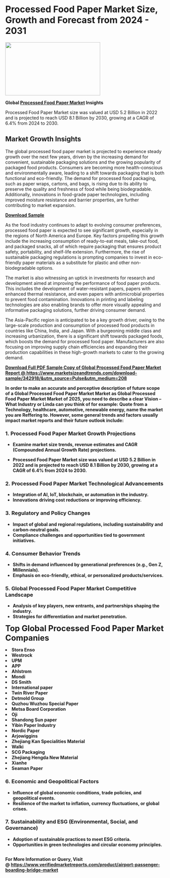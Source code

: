 <H1>Processed Food Paper Market Size, Growth and Forecast from 2024 - 2031</H1><img class="aligncenter size-medium wp-image-584254" src="https://thirdeyenews.in/wp-content/uploads/2024/09/Global-Market-Research-300x168.jpeg" alt="" width="300" height="168" /><p><strong>Global&nbsp;<a href="https://www.marketsizeandtrends.com/download-sample/342918/&amp;utm_source=Pulse&amp;utm_medium=208">Processed Food Paper Market</a> Insights</strong></p><p>Processed Food Paper Market size was valued at USD 5.2 Billion in 2022 and is projected to reach USD 8.1 Billion by 2030, growing at a CAGR of 6.4% from 2024 to 2030.</p><p><h2>Market Growth Insights</h2> <p>The global processed food paper market is projected to experience steady growth over the next few years, driven by the increasing demand for convenient, sustainable packaging solutions and the growing popularity of packaged food products. Consumers are becoming more health-conscious and environmentally aware, leading to a shift towards packaging that is both functional and eco-friendly. The demand for processed food packaging, such as paper wraps, cartons, and bags, is rising due to its ability to preserve the quality and freshness of food while being biodegradable. Additionally, innovations in food-grade paper technologies, including improved moisture resistance and barrier properties, are further contributing to market expansion.</p> <p><strong><a href="#">Download Sample</a></strong></p> <p>As the food industry continues to adapt to evolving consumer preferences, processed food paper is expected to see significant growth, especially in the regions of North America and Europe. Key factors propelling this growth include the increasing consumption of ready-to-eat meals, take-out food, and packaged snacks, all of which require packaging that ensures product safety, portability, and shelf-life extension. Furthermore, the rise of sustainable packaging regulations is prompting companies to invest in eco-friendly paper materials as a substitute for plastic and other non-biodegradable options.</p> <p>The market is also witnessing an uptick in investments for research and development aimed at improving the performance of food paper products. This includes the development of water-resistant papers, papers with enhanced thermal resistance, and even papers with antimicrobial properties to prevent food contamination. Innovations in printing and labeling technologies are also enabling brands to offer more visually appealing and informative packaging solutions, further driving consumer demand.</p> <p>The Asia-Pacific region is anticipated to be a key growth driver, owing to the large-scale production and consumption of processed food products in countries like China, India, and Japan. With a burgeoning middle class and increasing urbanization, there is a significant shift towards packaged foods, which boosts the demand for processed food paper. Manufacturers are also focusing on improving supply chain efficiencies and expanding their production capabilities in these high-growth markets to cater to the growing demand.</p> <p><strong><a href="#"></p><p><span class=""><strong>Download Full PDF Sample Copy of Global Processed Food Paper Market Report</strong> @ <a href="https://www.marketsizeandtrends.com/download-sample/342918/&amp;utm_source=Pulse&amp;utm_medium=208" target="_blank">https://www.marketsizeandtrends.com/download-sample/342918/&amp;utm_source=Pulse&amp;utm_medium=208</a></span></p><p>In order to make an accurate and perceptive description of future scope of a Global&nbsp;Processed Food Paper Market Market as Global&nbsp;Processed Food Paper Market Market of 2025, you need to describe a clear Vision &ndash; What Industry or Linda can you think of for example: Quote from a Technology, healthcare, automotive, renewable energy, name the market you are Reffering to. However, some general trends and factors usually impact market reports and their future outlook include:</p><h3>1.&nbsp;<strong>Processed Food Paper Market Growth Projections</strong></h3><ul><li>Examine market size trends, revenue estimates and CAGR (Compounded Annual Growth Rate) projections.</li><li><p>Processed Food Paper Market size was valued at USD 5.2 Billion in 2022 and is projected to reach USD 8.1 Billion by 2030, growing at a CAGR of 6.4% from 2024 to 2030.</p></li></ul><h3>2.&nbsp;<strong>Processed Food Paper Market Technological Advancements</strong></h3><ul><li>Integration of AI, IoT, blockchain, or automation in the industry.</li><li>Innovations driving cost reductions or improving efficiency.</li></ul><h3>3.&nbsp;<strong>Regulatory and Policy Changes</strong></h3><ul><li>Impact of global and regional regulations, including sustainability and carbon-neutral goals.</li><li>Compliance challenges and opportunities tied to government initiatives.</li></ul><h3>4.&nbsp;<strong>Consumer Behavior Trends</strong></h3><ul><li>Shifts in demand influenced by generational preferences (e.g., Gen Z, Millennials).</li><li>Emphasis on eco-friendly, ethical, or personalized products/services.</li></ul><h3>5.&nbsp;<strong>Global Processed Food Paper Market Competitive Landscape</strong></h3><ul><li>Analysis of key players, new entrants, and partnerships shaping the industry.</li><li>Strategies for differentiation and market penetration.</li></ul><p data-pm-slice="1 1 []"><span style="color: inherit; font-family: inherit; font-size: 25px;">Top Global Processed Food Paper Market Companies</span></p><div class="" data-test-id=""><p><li>Stora Enso</li><li> Westrock</li><li> UPM</li><li> APP</li><li> Ahlstrom</li><li> Mondi</li><li> DS Smith</li><li> International paper</li><li> Twin River Paper</li><li> Detmold Group</li><li> Quzhou Wuzhou Special Paper</li><li> Metsa Board Corporation</li><li> Oji</li><li> Shandong Sun paper</li><li> Yibin Paper Industry</li><li> Nordic Paper</li><li> Arjowiggins</li><li> Zhejiang Kan Specialities Material</li><li> Walki</li><li> SCG Packaging</li><li> Zhejiang Hengda New Material</li><li> Xianhe</li><li> Seaman Paper</li></p></div><h3>6.&nbsp;<strong>Economic and Geopolitical Factors</strong></h3><ul><li>Influence of global economic conditions, trade policies, and geopolitical events.</li><li>Resilience of the market to inflation, currency fluctuations, or global crises.</li></ul><h3>7.&nbsp;<strong>Sustainability and ESG (Environmental, Social, and Governance)</strong></h3><ul><li>Adoption of sustainable practices to meet ESG criteria.</li><li>Opportunities in green technologies and circular economy principles.</li></ul><h2><strong style="font-size: 14px;">For More Information or Query, Visit @&nbsp;</strong><a style="background-color: #ffffff; font-size: 14px;" href="https://www.marketsizeandtrends.com/report/processed-food-paper-market/" target="_blank">https://www.verifiedmarketreports.com/product/airport-passenger-boarding-bridge-market</a></h2>
